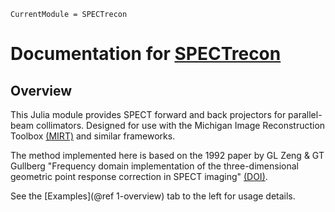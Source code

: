 ```@meta
CurrentModule = SPECTrecon
```

# Documentation for [SPECTrecon](https://github.com/JeffFessler/SPECTrecon.jl)

## Overview

This Julia module provides
SPECT forward and back projectors
for parallel-beam collimators.
Designed for use with the Michigan Image Reconstruction Toolbox
[(MIRT)](https://github.com/JeffFessler/MIRT.jl)
and similar frameworks.

The method implemented here is based on the 1992 paper
by GL Zeng & GT Gullberg
"Frequency domain implementation
of the three-dimensional geometric point response correction in SPECT imaging"
[(DOI)](http://doi.org/10.1109/23.173222).

See the
[Examples](@ref 1-overview)
tab to the left for usage details.
